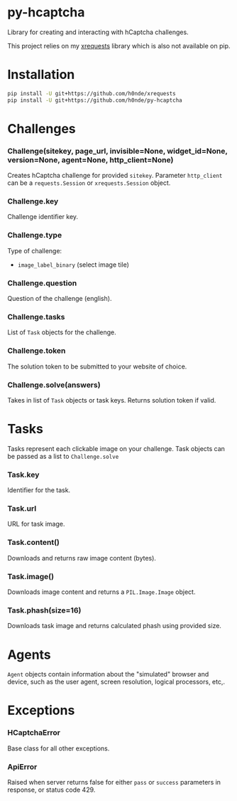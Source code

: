 # py-hcaptcha
 
Library for creating and interacting with hCaptcha challenges.

This project relies on my [xrequests](https://github.com/h0nde/xrequests) library which is also not available on pip.

# Installation
```bash
pip install -U git+https://github.com/h0nde/xrequests
pip install -U git+https://github.com/h0nde/py-hcaptcha
```

# Challenges
### Challenge(sitekey, page_url, invisible=None, widget_id=None, version=None, agent=None, http_client=None)
Creates hCaptcha challenge for provided `sitekey`. Parameter `http_client` can be a `requests.Session` or `xrequests.Session` object.

### Challenge.key
Challenge identifier key.

### Challenge.type
Type of challenge:
- `image_label_binary` (select image tile)

### Challenge.question
Question of the challenge (english).

### Challenge.tasks
List of `Task` objects for the challenge.

### Challenge.token
The solution token to be submitted to your website of choice.

### Challenge.solve(answers)
Takes in list of `Task` objects or task keys.
Returns solution token if valid.

# Tasks
Tasks represent each clickable image on your challenge. Task objects can be passed as a list to `Challenge.solve`

### Task.key
Identifier for the task.

### Task.url
URL for task image.

### Task.content()
Downloads and returns raw image content (bytes).

### Task.image()
Downloads image content and returns a `PIL.Image.Image` object.

### Task.phash(size=16)
Downloads task image and returns calculated phash using provided size.

# Agents
`Agent` objects contain information about the "simulated" browser and device, such as the user agent, screen resolution, logical processors, etc,.

# Exceptions

### HCaptchaError
Base class for all other exceptions.

### ApiError
Raised when server returns false for either `pass` or `success` parameters in response, or status code 429.

